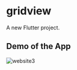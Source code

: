 # gridview

A new Flutter project.

## Demo of the App

![website3](https://github.com/user-attachments/assets/7a91fcfc-0359-479d-b710-1ea6dfdbf1e9)

